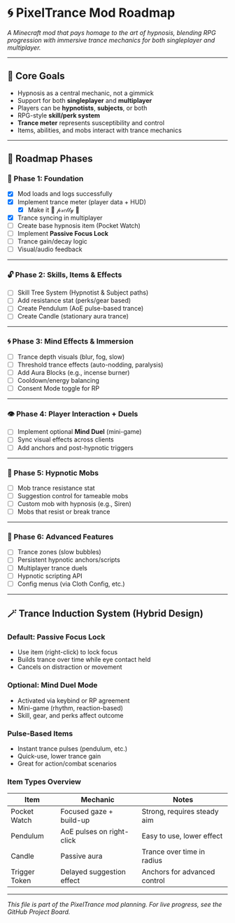 # 🌀 PixelTrance Mod Roadmap

*A Minecraft mod that pays homage to the art of hypnosis, blending RPG progression with immersive trance mechanics for both singleplayer and multiplayer.*

---

## 🎯 Core Goals

- Hypnosis as a central mechanic, not a gimmick
- Support for both **singleplayer** and **multiplayer**
- Players can be **hypnotists**, **subjects**, or both
- RPG-style **skill/perk system**
- **Trance meter** represents susceptibility and control
- Items, abilities, and mobs interact with trance mechanics

---

## 📅 Roadmap Phases

### 🌱 Phase 1: Foundation

- [x] Mod loads and logs successfully
- [X] Implement trance meter (player data + HUD)
  - [X] Make it 🎀  𝓅𝓇𝑒𝓉𝓉𝓎  🎀
- [X] Trance syncing in multiplayer
- [ ] Create base hypnosis item (Pocket Watch)
- [ ] Implement **Passive Focus Lock**
- [ ] Trance gain/decay logic
- [ ] Visual/audio feedback

---

### 🔓 Phase 2: Skills, Items & Effects

- [ ] Skill Tree System (Hypnotist & Subject paths)
- [ ] Add resistance stat (perks/gear based)
- [ ] Create Pendulum (AoE pulse-based trance)
- [ ] Create Candle (stationary aura trance)

---

### 🌀 Phase 3: Mind Effects & Immersion

- [ ] Trance depth visuals (blur, fog, slow)
- [ ] Threshold trance effects (auto-nodding, paralysis)
- [ ] Add Aura Blocks (e.g., incense burner)
- [ ] Cooldown/energy balancing
- [ ] Consent Mode toggle for RP

---

### 👁️ Phase 4: Player Interaction + Duels

- [ ] Implement optional **Mind Duel** (mini-game)
- [ ] Sync visual effects across clients
- [ ] Add anchors and post-hypnotic triggers

---

### 🧟 Phase 5: Hypnotic Mobs

- [ ] Mob trance resistance stat
- [ ] Suggestion control for tameable mobs
- [ ] Custom mob with hypnosis (e.g., Siren)
- [ ] Mobs that resist or break trance

---

### 🔮 Phase 6: Advanced Features

- [ ] Trance zones (slow bubbles)
- [ ] Persistent hypnotic anchors/scripts
- [ ] Multiplayer trance duels
- [ ] Hypnotic scripting API
- [ ] Config menus (via Cloth Config, etc.)

---

## 🪄 Trance Induction System (Hybrid Design)

### Default: Passive Focus Lock
- Use item (right-click) to lock focus
- Builds trance over time while eye contact held
- Cancels on distraction or movement

### Optional: Mind Duel Mode
- Activated via keybind or RP agreement
- Mini-game (rhythm, reaction-based)
- Skill, gear, and perks affect outcome

### Pulse-Based Items
- Instant trance pulses (pendulum, etc.)
- Quick-use, lower trance gain
- Great for action/combat scenarios

### Item Types Overview

| Item        | Mechanic                     | Notes                            |
|-------------|------------------------------|----------------------------------|
| Pocket Watch | Focused gaze + build-up     | Strong, requires steady aim      |
| Pendulum     | AoE pulses on right-click   | Easy to use, lower effect        |
| Candle       | Passive aura                | Trance over time in radius       |
| Trigger Token| Delayed suggestion effect   | Anchors for advanced control     |

---

*This file is part of the PixelTrance mod planning. For live progress, see the GitHub Project Board.*